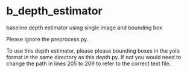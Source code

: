 # b_depth_estimator
baseline depth estimator using single image and bounding box

Please ignore the preprocess.py.

To use this depth estimator, please please bounding boxes in the yolo format in the same directory as this depth.py. If not you would need to change the path in lines 205 to 209 to refer to the correct text file.
